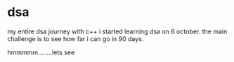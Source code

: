 # dsa
my entire dsa journey with c++
i started learning dsa on 6 october.
the main challenge is to see how far i can go in 90 days.

hmmmmm........lets see
